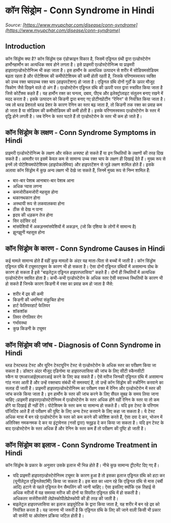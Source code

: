 # कॉन सिंड्रोम - Conn Syndrome in Hindi
_Source: [https://www.myupchar.com/disease/conn-syndrome](https://www.myupchar.com/disease/conn-syndrome)_

## Introduction
कॉन सिंड्रोम क्या है?
कॉन सिंड्रोम एक एंडोक्राइन विकार है, जिसमें एड्रिनल ग्रंथी द्वारा एल्डोस्टेरोन हार्मोनहार्मोन का अत्यधिक स्राव होने लगता है। इसे प्राइमरी एल्डोस्टेरोनिज्म या प्राइमरी हाइपरएल्डोस्टेरोनिज्म भी कहा जाता है। इस हार्मोन के अत्यधिक उत्पादन से शरीर में सोडियमसोडियम बढ़ता रहता है और पोटेशियम की कमीपोटेशियम की कमी होती रहती है, जिसके परिणामस्वरूप व्यक्ति को उच्च रक्त चापउच्च रक्त चाप (हाइपरटेंशन) हो जाता है।
एड्रिनल ग्रंथि दोनों गुर्दों के ऊपर मौजूद त्रिकोण जैसे दिखने वाले दो अंग हैं। एल्डोस्टेरोन एड्रिनल ग्रंथि की ऊपरी परत द्वारा स्त्रावित किया जाता है जिसे कोर्टेक्स कहते हैं। यह हार्मोन रक्त का घनत्व, दबाव, पीएच और इलेक्ट्रोलाइट संतुलन बनाए रखने में मदद करता है। इसके उत्पादन को किडनी द्वारा बनाए गए प्रोटीनप्रोटीन “रेनिन” से नियंत्रित किया जाता है। जब लो ब्लड प्रेशरलो ब्लड प्रेशर के कारण रेनिन का स्तर बढ़ जाता है, तो किडनी तक रक्त का प्रवाह कम हो जाता है या सोडियम की कमीसोडियम की कमी होती है। इसके परिणामस्वरूप एल्डोस्टेरोन के स्तर में वृद्धि होने लगती है। जब रेनिन के स्तर घटते हैं तो एल्डोस्टेरोन के स्तर भी कम हो जाते हैं।

## कॉन सिंड्रोम के लक्षण - Conn Syndrome Symptoms in Hindi
प्राइमरी एल्डोस्टेरोनिज्म के लक्षण और संकेत अस्पष्ट हो सकते हैं या इन स्थितियों के लक्षणों की तरह दिख सकते हैं। आमतौर पर इसमें केवल कम से सामान्य उच्च रक्त चाप के लक्षण ही दिखाई देते हैं। मुख्य रूप से इनमें लो पोटेशियमपोटेशियम (हाइपोकलेमिया) और हाइपरटेंशन से जुड़े लक्षण शामिल होते हैं। इसके अलावा कॉन सिंड्रोम में कुछ अन्य लक्षण भी देखे जा सकते हैं, जिनमें मुख्य रूप से निम्न शामिल हैं:
- बार-बार पेशाब आनाबार-बार पेशाब आना
- अधिक प्यास लगना
- कमजोरीकमजोरी महसूस होना
- थकानथकान होना
- अस्थायी रूप से लकवालकवा होना
- ठीक से देख न पाना
- हृदय की धड़कन तेज होना
- सिर दर्दसिर दर्द
- मांसपेशियों में अकड़नमांसपेशियों में अकड़न, (जो कि एशिया के लोगों में सामान्य है)
- झुनझुनी महसूस होना

## कॉन सिंड्रोम के कारण - Conn Syndrome Causes in Hindi
कई मामले सामान्य होते हैं वहीं कुछ मामलों के अंदर यह माता-पिता से बच्चों में जाती है। कॉन सिंड्रोम एड्रिनल ग्रंथि में ट्यूमरट्यूमर के कारण भी हो सकता है। ऐसा दोनों एड्रिनल ग्रंथियों में असामान्य ग्रोथ के कारण हो सकता है इसे "बाइलेट्रल एड्रिनल हाइपरप्लासिया" कहते हैं। दोनों ही स्थितियों में अत्यधिक एल्डोस्टेरोन स्रावित होता है।
कभी-कभी एल्डोस्टेरोन के अधिक स्तर ऐसी स्वास्थ्य स्थितियों के कारण भी हो सकते हैं जिनके कारण किडनी में रक्त का प्रवाह कम हो जाता है जैसे:
- शरीर में द्रव की कमी
- किडनी की धमनियां संकुचित होना
- हार्ट फेलियरहार्ट फेलियर
- शॉकशॉक
- लिवर रोगलिवर रोग
- गर्भावस्था
- कुछ किडनी के ट्यूमर

## कॉन सिंड्रोम की जांच - Diagnosis of Conn Syndrome in Hindi
ब्लड टेस्टब्लड टेस्ट और यूरिन टेस्टयूरिन टेस्ट से एल्डोस्टेरोन के अधिक स्तर का परीक्षण किया जा सकता है। डॉक्टर अंदर मौजूद एडिनोमा या हाइपरप्लासिया की जांच के लिए सीटी स्कैनसीटी स्कैन या एमआरआईएमआरआई करने के लिए कह सकते हैं। ऐसे मरीज जिनकी एड्रिनल ग्रंथि में असामान्य गांठ नजर आती है और उन्हें रक्तचाप संबंधी भी समस्याएं हैं, तो उन्हें कॉन सिंड्रोम की स्क्रीनिंग करवाने का सलाह दी जाती है।
प्राइमरी हाइपरएल्डोस्टेरोनिस्म का परीक्षण रक्त में रेनिन और एल्डोस्टेरोन में स्तर की जांच करके किया जाता है। इन हार्मोन के स्तर की जांच करने के लिए सैंपल सुबह के समय लिया जाना चाहिए।प्राइमरी हाइपरएल्डोस्टेरोनिस्म में एल्डोस्टेरोन के स्तर अधिक होंगे वहीं रेनिन के स्तर या तो कम होंगे या दिखाई ही नहीं देंगे। पोटेशियम के स्तर कम या सामान्य हो सकते हैं। यदि इस टेस्ट के परिणाम पॉजिटिव आते हैं तो परीक्षण की पुष्टि के लिए अन्य टेस्ट करवाने के लिए कहा जा सकता है। ये टेस्ट अधिक मात्रा में बन रहे एल्डोस्टेरोन के स्तर को कम करने की कोशिश करते हैं, ऐसा दवा दे कर, भोजन में अतिरिक्त नमकनमक दे कर या इंट्रावेनस (नसों द्वारा) फ्लूइड दे कर किया जा सकता है। यदि इन टेस्ट के बाद एल्डोस्टेरोन के स्तर अधिक हैं और रेनिन के स्तर कम हैं तो परीक्षण की पुष्टि हो जाती है।

## कॉन सिंड्रोम का इलाज - Conn Syndrome Treatment in Hindi
कॉन सिंड्रोम के प्रकार के अनुसार उसके इलाज भी भिन्न होते हैं। नीचे कुछ सामान्य ट्रीटमेंट दिए गए हैं।
- यदि प्राइमरी हाइपरएल्डोस्टेरोनिस्म ट्यूमर के कारण हुआ है तो इसका इलाज एड्रिनल ग्रंथि को हटा कर (यूनीलेट्रल एड्रिनलेक्टॉमी) किया जा सकता है। इस बात का ध्यान रहे कि एड्रिनल ग्रंथि से मास (चर्बी आदि) हटाने से पहले एड्रिनल वेन सैम्पलिंग की जानी चाहिए। ऐसा इसलिए क्योंकि एक तिहाई से अधिक मरीजों में यह समस्या मरीज की दोनों या विपरीत एड्रिनल ग्रंथि में हो सकती है। अधिकतर सर्जरीसर्जरी लेप्रोस्कोपीलेप्रोस्कोपी की ही तरह की जाती है।
- बाइलेट्रल हाइपरप्लासिया का इलाज डाइयुरेटिक के द्वारा किया जाता है, यह शरीर में बन रहे द्रव को नियंत्रित करता है।
यह जानना भी जरूरी है कि एड्रिनल ग्रंथि के लिए की जाने वाली किसी भी प्रकार की सर्जरी या ऑपरेशन प्रक्रिया जटिल होती है।


